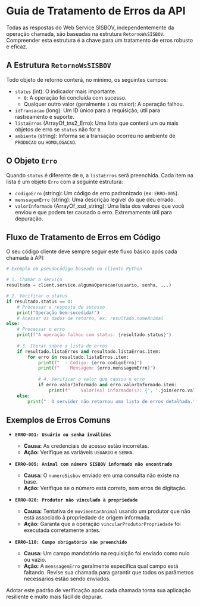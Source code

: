 # Guia de Tratamento de Erros da API

Todas as respostas do Web Service SISBOV, independentemente da operação chamada, são baseadas na estrutura `RetornoWsSISBOV`. Compreender esta estrutura é a chave para um tratamento de erros robusto e eficaz.

## A Estrutura `RetornoWsSISBOV`

Todo objeto de retorno conterá, no mínimo, os seguintes campos:

-   `status` (int): O indicador mais importante. 
    -   `0`: A operação foi concluída com sucesso.
    -   Qualquer outro valor (geralmente `1` ou maior): A operação falhou.
-   `idTransacao` (long): Um ID único para a requisição, útil para rastreamento e suporte.
-   `listaErros` (ArrayOf_tns2_Erro): Uma lista que conterá um ou mais objetos de erro se `status` não for `0`.
-   `ambiente` (string): Informa se a transação ocorreu no ambiente de `PRODUCAO` ou `HOMOLOGACAO`.

## O Objeto `Erro`

Quando `status` é diferente de `0`, a `listaErros` será preenchida. Cada item na lista é um objeto `Erro` com a seguinte estrutura:

-   `codigoErro` (string): Um código de erro padronizado (ex: `ERRO-005`).
-   `menssagemErro` (string): Uma descrição legível do que deu errado.
-   `valorInformado` (ArrayOf_xsd_string): Uma lista dos valores que você enviou e que podem ter causado o erro. Extremamente útil para depuração.

## Fluxo de Tratamento de Erros em Código

O seu código cliente deve sempre seguir este fluxo básico após cada chamada à API:

```python
# Exemplo em pseudocódigo baseado no cliente Python

# 1. Chamar o serviço
resultado = client.service.algumaOperacao(usuario, senha, ...)

# 2. Verificar o status
if resultado.status == 0:
    # Processar a resposta de sucesso
    print("Operação bem-sucedida!")
    # Acessar os dados de retorno, ex: resultado.nomeAnimal
else:
    # Processar o erro
    print(f"A operação falhou com status: {resultado.status}")
    
    # 3. Iterar sobre a lista de erros
    if resultado.listaErros and resultado.listaErros.item:
        for erro in resultado.listaErros.item:
            print(f"  - Código: {erro.codigoErro}")
            print(f"    Mensagem: {erro.menssagemErro}")
            
            # 4. Verificar o valor que causou o erro
            if erro.valorInformado and erro.valorInformado.item:
                print(f"    Valor(es) informado(s): {', '.join(erro.valorInformado.item)}")
    else:
        print("  O servidor não retornou uma lista de erros detalhada.")

```

## Exemplos de Erros Comuns

-   **`ERRO-001: Usuário ou senha inválidos`**
    -   **Causa:** As credenciais de acesso estão incorretas.
    -   **Ação:** Verifique as variáveis `USUARIO` e `SENHA`.

-   **`ERRO-005: Animal com número SISBOV informado não encontrado`**
    -   **Causa:** O `numeroSisbov` enviado em uma consulta não existe na base.
    -   **Ação:** Verifique se o número está correto, sem erros de digitação.

-   **`ERRO-020: Produtor não vinculado à propriedade`**
    -   **Causa:** Tentativa de `movimentarAnimal` usando um produtor que não está associado à propriedade de origem informada.
    -   **Ação:** Garanta que a operação `vincularProdutorPropriedade` foi executada corretamente antes.

-   **`ERRO-110: Campo obrigatório não preenchido`**
    -   **Causa:** Um campo mandatório na requisição foi enviado como nulo ou vazio.
    -   **Ação:** A `menssagemErro` geralmente especifica qual campo está faltando. Revise sua chamada para garantir que todos os parâmetros necessários estão sendo enviados.

Adotar este padrão de verificação após cada chamada torna sua aplicação resiliente e muito mais fácil de depurar.
